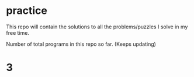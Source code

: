 # practice
This repo will contain the solutions to all the problems/puzzles I solve in my free time.

Number of total programs in this repo so far. (Keeps updating)

# 3
